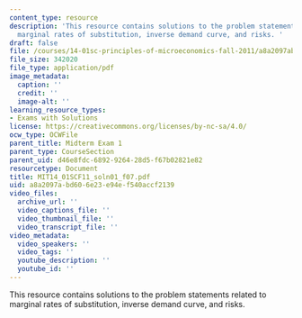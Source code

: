 ```yaml
---
content_type: resource
description: 'This resource contains solutions to the problem statements related to
  marginal rates of substitution, inverse demand curve, and risks. '
draft: false
file: /courses/14-01sc-principles-of-microeconomics-fall-2011/a8a2097abd606e23e94ef540accf2139_MIT14_01SCF11_soln01_f07.pdf
file_size: 342020
file_type: application/pdf
image_metadata:
  caption: ''
  credit: ''
  image-alt: ''
learning_resource_types:
- Exams with Solutions
license: https://creativecommons.org/licenses/by-nc-sa/4.0/
ocw_type: OCWFile
parent_title: Midterm Exam 1
parent_type: CourseSection
parent_uid: d46e8fdc-6892-9264-28d5-f67b02821e82
resourcetype: Document
title: MIT14_01SCF11_soln01_f07.pdf
uid: a8a2097a-bd60-6e23-e94e-f540accf2139
video_files:
  archive_url: ''
  video_captions_file: ''
  video_thumbnail_file: ''
  video_transcript_file: ''
video_metadata:
  video_speakers: ''
  video_tags: ''
  youtube_description: ''
  youtube_id: ''
---
```

This resource contains solutions to the problem statements related to marginal rates of substitution, inverse demand curve, and risks.